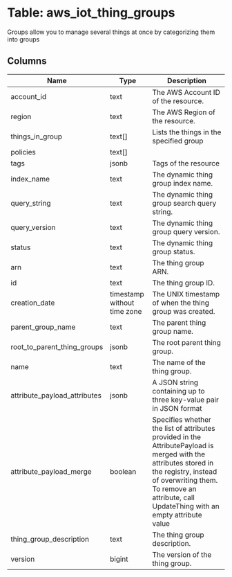 
# Table: aws_iot_thing_groups
Groups allow you to manage several things at once by categorizing them into groups
## Columns
| Name        | Type           | Description  |
| ------------- | ------------- | -----  |
|account_id|text|The AWS Account ID of the resource.|
|region|text|The AWS Region of the resource.|
|things_in_group|text[]|Lists the things in the specified group|
|policies|text[]||
|tags|jsonb|Tags of the resource|
|index_name|text|The dynamic thing group index name.|
|query_string|text|The dynamic thing group search query string.|
|query_version|text|The dynamic thing group query version.|
|status|text|The dynamic thing group status.|
|arn|text|The thing group ARN.|
|id|text|The thing group ID.|
|creation_date|timestamp without time zone|The UNIX timestamp of when the thing group was created.|
|parent_group_name|text|The parent thing group name.|
|root_to_parent_thing_groups|jsonb|The root parent thing group.|
|name|text|The name of the thing group.|
|attribute_payload_attributes|jsonb|A JSON string containing up to three key-value pair in JSON format|
|attribute_payload_merge|boolean|Specifies whether the list of attributes provided in the AttributePayload is merged with the attributes stored in the registry, instead of overwriting them. To remove an attribute, call UpdateThing with an empty attribute value|
|thing_group_description|text|The thing group description.|
|version|bigint|The version of the thing group.|
